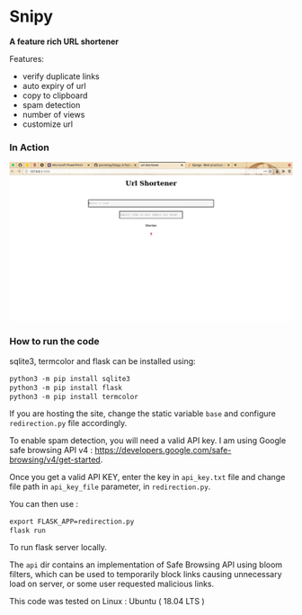 # Snipy
**A feature rich URL shortener**

Features:
* verify duplicate links
* auto expiry of url
* copy to clipboard
* spam detection
* number of views
* customize url

### In Action
![url_shorten_demo](https://github.com/pncnmnp/Snipy/blob/master/screenshots/url_shorten_demo.gif)

### How to run the code
sqlite3, termcolor and flask can be installed using:
```
python3 -m pip install sqlite3
python3 -m pip install flask
python3 -m pip install termcolor
```

If you are hosting the site, change the static variable `base` and configure `redirection.py` file accordingly.

To enable spam detection, you will need a valid API key.
I am using Google safe browsing API v4 : https://developers.google.com/safe-browsing/v4/get-started.

Once you get a valid API KEY, enter the key in `api_key.txt` file and change file path in `api_key_file` parameter, in `redirection.py`.

You can then use :
```
export FLASK_APP=redirection.py
flask run
```
To run flask server locally.

The `api` dir contains an implementation of Safe Browsing API using bloom filters, which can be used to temporarily block links causing unnecessary load on server, or some user requested malicious links.

This code was tested on Linux : Ubuntu ( 18.04 LTS ) 
